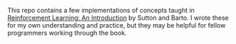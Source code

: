 This repo contains a few implementations of concepts taught in
[Reinforcement Learning: An Introduction](http://incompleteideas.net/book/the-book-2nd.html)
by Sutton and Barto. I wrote these for my own understanding and practice,
but they may be helpful for fellow programmers working through the book.
